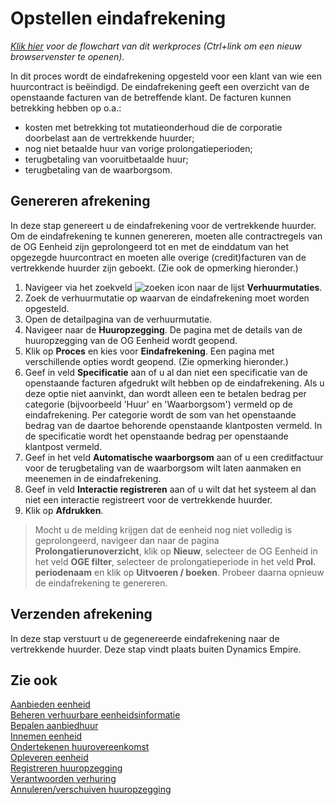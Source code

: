 # Opstellen eindafrekening

*[Klik hier](https://cegeka-dsabestpracticeprocessen.mavimcloud.com//Portal/code?id=2d5&view=Chart&maximize=true) voor de flowchart van dit werkproces (Ctrl+link om een nieuw browservenster te openen).*

In dit proces wordt de eindafrekening opgesteld voor een klant van wie een huurcontract is beëindigd. De eindafrekening geeft een overzicht van de openstaande facturen van de betreffende klant. De facturen kunnen betrekking hebben op o.a.:
- kosten met betrekking tot mutatieonderhoud die de corporatie doorbelast aan de vertrekkende huurder;
- nog niet betaalde huur van vorige prolongatieperioden;
- terugbetaling van vooruitbetaalde huur;
- terugbetaling van de waarborgsom.

## Genereren afrekening

In deze stap genereert u de eindafrekening voor de vertrekkende huurder. Om de eindafrekening te kunnen genereren, moeten alle contractregels van de OG Eenheid zijn geprolongeerd tot en met de einddatum van het opgezegde huurcontract en moeten alle overige (credit)facturen van de vertrekkende huurder zijn geboekt. (Zie ook de opmerking hieronder.)

1. Navigeer via het zoekveld ![zoeken icon](/assets/images/zoeken.png "zoeken icon") naar de lijst **Verhuurmutaties**.
2. Zoek de verhuurmutatie op waarvan de eindafrekening moet worden opgesteld.
3. Open de detailpagina van de verhuurmutatie.
4. Navigeer naar de **Huuropzegging**. De pagina met de details van de huuropzegging van de OG Eenheid wordt geopend.
5. Klik op **Proces** en kies voor **Eindafrekening**. Een pagina met verschillende opties wordt geopend. (Zie opmerking hieronder.)
6. Geef in veld **Specificatie** aan of u al dan niet een specificatie van de openstaande facturen afgedrukt wilt hebben op de eindafrekening. Als u deze optie niet aanvinkt, dan wordt alleen een te betalen bedrag per categorie (bijvoorbeeld 'Huur' en 'Waarborgsom') vermeld op de eindafrekening. Per categorie wordt de som van het openstaande bedrag van de daartoe behorende openstaande klantposten vermeld. In de specificatie wordt het openstaande bedrag per openstaande klantpost vermeld.
7. Geef in het veld **Automatische waarborgsom** aan of u een creditfactuur voor de terugbetaling van de waarborgsom wilt laten aanmaken en meenemen in de eindafrekening.
8. Geef in veld **Interactie registreren** aan of u wilt dat het systeem al dan niet een interactie registreert voor de vertrekkende huurder.
9. Klik op **Afdrukken**.

>Mocht u de melding krijgen dat de eenheid nog niet volledig is geprolongeerd, navigeer dan naar de pagina **Prolongatierunoverzicht**, klik op **Nieuw**, selecteer de OG Eenheid in het veld **OGE filter**, selecteer de prolongatieperiode in het veld **Prol. periodenaam** en klik op **Uitvoeren / boeken**. Probeer daarna opnieuw de eindafrekening te genereren.

## Verzenden afrekening

In deze stap verstuurt u de gegenereerde eindafrekening naar de vertrekkende huurder. Deze stap vindt plaats buiten Dynamics Empire.

## Zie ook

[Aanbieden eenheid](../aanbieden-eenheid/)  
[Beheren verhuurbare eenheidsinformatie](../beheren-verhuurbare-eenheidsinformatie/)  
[Bepalen aanbiedhuur](../bepalen-aanbiedhuur/)  
[Innemen eenheid](../innemen-eenheid/)  
[Ondertekenen huurovereenkomst](../ondertekenen-huurovereenkomst/)  
[Opleveren eenheid](../opleveren-eenheid/)  
[Registreren huuropzegging](../registreren-huuropzegging/)  
[Verantwoorden verhuring](../verantwoorden-verhuring/)  
[Annuleren/verschuiven huuropzegging](../annuleren-verschuiven-huuropzegging/)
